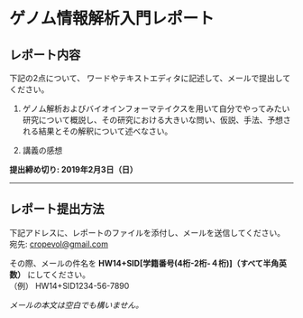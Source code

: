 # ゲノム情報解析入門レポート

## レポート内容

下記の2点について、 ワードやテキストエディタに記述して、メールで提出してください。

1. ゲノム解析およびバイオインフォーマテイクスを用いて自分でやってみたい研究について概説し、その研究における大きいな問い、仮説、手法、予想される結果とその解釈について述べなさい。

2. 講義の感想

__提出締め切り: 2019年2月3日（日）__

---

## レポート提出方法

下記アドレスに、レポートのファイルを添付し、メールを送信してください。  
宛先: cropevol@gmail.com

その際、メールの件名を __HW14+SID[学籍番号(4桁-2桁-４桁)]（すべて半角英数）__ にしてください。  
（例） HW14+SID1234-56-7890

_メールの本文は空白でも構いません。_
